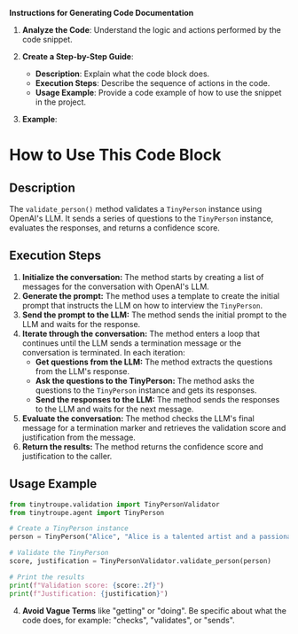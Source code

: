 **Instructions for Generating Code Documentation**

1. **Analyze the Code**: Understand the logic and actions performed by the code snippet.

2. **Create a Step-by-Step Guide**:
    - **Description**: Explain what the code block does.
    - **Execution Steps**: Describe the sequence of actions in the code.
    - **Usage Example**: Provide a code example of how to use the snippet in the project.

3. **Example**:

How to Use This Code Block
=========================================================================================

Description
-------------------------
The `validate_person()` method validates a `TinyPerson` instance using OpenAI's LLM. It sends a series of questions to the `TinyPerson` instance, evaluates the responses, and returns a confidence score. 

Execution Steps
-------------------------
1. **Initialize the conversation:** The method starts by creating a list of messages for the conversation with OpenAI's LLM.
2. **Generate the prompt:** The method uses a template to create the initial prompt that instructs the LLM on how to interview the `TinyPerson`.
3. **Send the prompt to the LLM:** The method sends the initial prompt to the LLM and waits for the response.
4. **Iterate through the conversation:**  The method enters a loop that continues until the LLM sends a termination message or the conversation is terminated. In each iteration:
    - **Get questions from the LLM:** The method extracts the questions from the LLM's response.
    - **Ask the questions to the TinyPerson:** The method asks the questions to the `TinyPerson` instance and gets its responses.
    - **Send the responses to the LLM:** The method sends the responses to the LLM and waits for the next message.
5. **Evaluate the conversation:** The method checks the LLM's final message for a termination marker and retrieves the validation score and justification from the message.
6. **Return the results:** The method returns the confidence score and justification to the caller.

Usage Example
-------------------------

```python
from tinytroupe.validation import TinyPersonValidator
from tinytroupe.agent import TinyPerson

# Create a TinyPerson instance
person = TinyPerson("Alice", "Alice is a talented artist and a passionate advocate for environmental sustainability.")

# Validate the TinyPerson
score, justification = TinyPersonValidator.validate_person(person)

# Print the results
print(f"Validation score: {score:.2f}")
print(f"Justification: {justification}")
```

4. **Avoid Vague Terms** like "getting" or "doing". Be specific about what the code does, for example: "checks", "validates", or "sends".